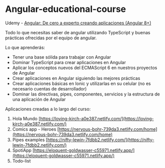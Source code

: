 # Angular-educational-course

Udemy - [Angular: De cero a experto creando aplicaciones (Angular 8+)](https://www.udemy.com/share/101WdsBEMYc1xVQ3Q=/)

Todo lo que necesitas saber de angular utilizando TypeScript y buenas prácticas ofrecidas por el equipo de angular.

Lo que aprenderás:
* Tener una base sólida para trabajar con Angular
* Dominar TypeScript para crear aplicaciones en Angular
* Aplicar los conceptos nuevos del ECMAScript 6 en nuestros proyectos de Angular
* Crear aplicaciones en Angular siguiendo las mejores prácticas
* Crear aplicaciones básicas en Ionic y utilizarlas en su celular (no es necesario cuentas de desarrollador)
* Dominar las directivas, pipes, componentes, servicios y la estructura de una aplicación de Angular

Aplicaciones creadas a lo largo del curso:
1. Hola Mundo [https://loving-kirch-a0e387.netlify.com/](https://loving-kirch-a0e387.netlify.com/)
2. Comics app - Heroes [https://nervous-bohr-739da3.netlify.com/home](https://nervous-bohr-739da3.netlify.com/home)
3. Pipes examples [https://nifty-lewin-7fdbb2.netlify.com/](https://nifty-lewin-7fdbb2.netlify.com/)
4. SpotiApp [https://eloquent-goldwasser-c55971.netlify.app/](https://eloquent-goldwasser-c55971.netlify.app/)
5. Todo-list
